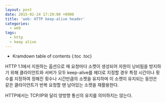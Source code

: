 ```yaml
---
layout: post
date: 2015-02-24 17:29:00 +0900
title: 'web: HTTP keep-alive header'
categories:
  - web
tags:
  - http
  - keep alive
---
```


* Kramdown table of contents
{:toc .toc}

HTTP 1.1에서 지원하는 옵션으로 매 요청마다 소켓이 생성되어 자원이 낭비됨을 방지하기 위해 클라이언트와 서버가 모두 keep-alive를 헤더로 지정할 경우 특정 시간이나 횟수를 지정하여 정해진 횟수나 시간만큼의 소켓을 유지하며 이 소켓이 유지되는 동안은 같은 클라이언트가 반복 요청할 땐 남아있는 소켓을 재활용한다.

HTTP에서는 TCP/IP와 달리 양방향 통신의 유지를 의미하지는 않는다.
